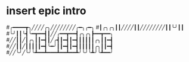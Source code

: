 ##
# insert epic intro 
#╭━━━━┳╮╱╱╱╱╭╮╱╱╱╱╱╱╱╱╭━╮╭━╮
#┃╭╮╭╮┃┃╱╱╱╱┃┃╱╱╱╱╱╱╱╱┃┃╰╯┃┃
#╰╯┃┃╰┫╰━┳━━┫┃╱╱╭━━┳━━┫╭╮╭╮┣━━┳━━╮
#╱╱┃┃╱┃╭╮┃┃━┫┃╱╭┫┃━┫┃━┫┃┃┃┃┃╭╮┃┃━┫
#╱╱┃┃╱┃┃┃┃┃━┫╰━╯┃┃━┫┃━┫┃┃┃┃┃╭╮┃┃━┫
#╱╱╰╯╱╰╯╰┻━━┻━━━┻━━┻━━┻╯╰╯╰┻╯╰┻━━╯
##
